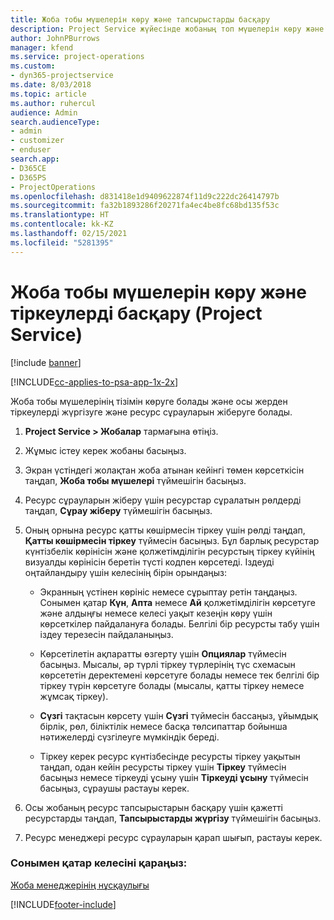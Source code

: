 ```yaml
---
title: Жоба тобы мүшелерін көру және тапсырыстарды басқару
description: Project Service жүйесінде жобаның топ мүшелерін көру және тіркеулерді басқару жолы
author: JohnPBurrows
manager: kfend
ms.service: project-operations
ms.custom:
- dyn365-projectservice
ms.date: 8/03/2018
ms.topic: article
ms.author: ruhercul
audience: Admin
search.audienceType:
- admin
- customizer
- enduser
search.app:
- D365CE
- D365PS
- ProjectOperations
ms.openlocfilehash: d831418e1d9409622874f11d9c222dc26414797b
ms.sourcegitcommit: fa32b1893286f20271fa4ec4be8fc68bd135f53c
ms.translationtype: HT
ms.contentlocale: kk-KZ
ms.lasthandoff: 02/15/2021
ms.locfileid: "5281395"
---
```

# <a name="view-project-team-members-and-manage-bookings-project-service"></a>Жоба тобы мүшелерін көру және тіркеулерді басқару (Project Service)

[!include [banner](../includes/psa-now-project-operations.md)]

[!INCLUDE[cc-applies-to-psa-app-1x-2x](../includes/cc-applies-to-psa-app-1x-2x.md)]

Жоба тобы мүшелерінің тізімін көруге болады және осы жерден тіркеулерді жүргізуге және ресурс сұрауларын жіберуге болады.  
  
1.  **Project Service > Жобалар** тармағына өтіңіз.  
  
2.  Жұмыс істеу керек жобаны басыңыз.  
  
3.  Экран үстіндегі жолақтан жоба атынан кейінгі төмен көрсеткісін таңдап, **Жоба тобы мүшелері** түймешігін басыңыз.  
  
4.  Ресурс сұрауларын жіберу үшін ресурстар сұралатын рөлдерді таңдап, **Сұрау жіберу** түймешігін басыңыз.  
  
5.  Оның орнына ресурс қатты көшірмесін тіркеу үшін рөлді таңдап, **Қатты көшірмесін тіркеу** түймесін басыңыз. Бұл барлық ресурстар күнтізбелік көрінісін және қолжетімділігін ресурстың тіркеу күйінің визуалды көрінісін беретін түсті кодпен көрсетеді. Іздеуді оңтайландыру үшін келесінің бірін орындаңыз:  
  
    -   Экранның үстінен көрініс немесе сұрыптау ретін таңдаңыз. Сонымен қатар **Күн**, **Апта** немесе **Ай** қолжетімділігін көрсетуге және алдыңғы немесе келесі уақыт кезеңін көру үшін көрсеткілер пайдалануға болады. Белгілі бір ресурсты табу үшін іздеу терезесін пайдаланыңыз.  
  
    -   Көрсетілетін ақпаратты өзгерту үшін **Опциялар** түймесін басыңыз. Мысалы, әр түрлі тіркеу түрлерінің түс схемасын көрсететін деректемені көрсетуге болады немесе тек белгілі бір тіркеу түрін көрсетуге болады (мысалы, қатты тіркеу немесе жұмсақ тіркеу).  
  
    -   **Сүзгі** тақтасын көрсету үшін **Сүзгі** түймесін бассаңыз, ұйымдық бірлік, рөл, біліктілік немесе басқа төлсипаттар бойынша нәтижелерді сүзгілеуге мүмкіндік береді.  
  
    -   Тіркеу керек ресурс күнтізбесінде ресурсты тіркеу уақытын таңдап, одан кейін ресурсты тіркеу үшін **Тіркеу** түймесін басыңыз немесе тіркеуді ұсыну үшін **Тіркеуді ұсыну** түймесін басыңыз, сұраушы растауы керек.  
  
6.  Осы жобаның ресурс тапсырыстарын басқару үшін қажетті ресурстарды таңдап, **Тапсырыстарды жүргізу** түймешігін басыңыз.  
  
7.  Ресурс менеджері ресурс сұрауларын қарап шығып, растауы керек.  
  
### <a name="see-also"></a>Сонымен қатар келесіні қараңыз:  
 [Жоба менеджерінің нұсқаулығы](../psa/project-manager-guide.md)


[!INCLUDE[footer-include](../includes/footer-banner.md)]